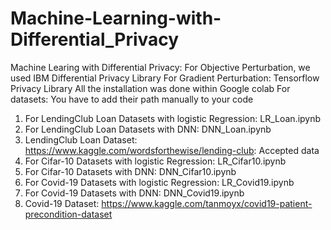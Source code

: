 # Machine-Learning-with-Differential_Privacy
Machine Learing with Differential Privacy: For Objective Perturbation, we used IBM Differential Privacy Library
For Gradient Perturbation: Tensorflow Privacy Library
All the installation was done within Google colab
For datasets: You have to add their path manually to your code

1. For LendingClub Loan Datasets with logistic Regression: LR_Loan.ipynb
2. For LendingClub Loan Datasets with DNN: DNN_Loan.ipynb
3. LendingClub Loan Dataset: https://www.kaggle.com/wordsforthewise/lending-club: Accepted data
4. For Cifar-10 Datasets with logistic Regression: LR_Cifar10.ipynb
5. For Cifar-10 Datasets with DNN: DNN_Cifar10.ipynb
6. For Covid-19 Datasets with logistic Regression: LR_Covid19.ipynb
7. For Covid-19 Datasets with DNN: DNN_Covid19.ipynb
8. Covid-19 Dataset: https://www.kaggle.com/tanmoyx/covid19-patient-precondition-dataset
